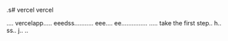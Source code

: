 .s# vercel
vercel

....
vercelapp.....
eeedss...........
eee....
 ee...............
.....
 take the first step..
h..
ss..
j..
..
